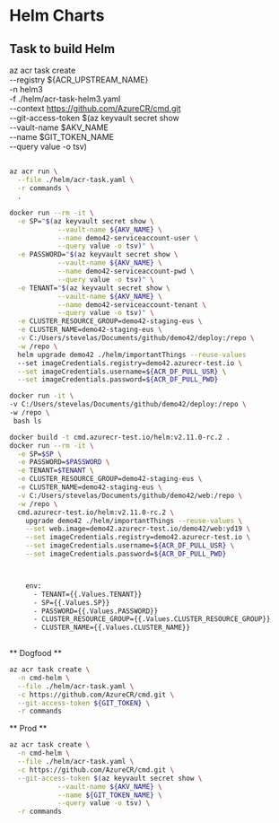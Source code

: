# Helm Charts

## Task to build Helm

  az acr task create \
    --registry ${ACR_UPSTREAM_NAME} \
    -n helm3 \
    -f ./helm/acr-task-helm3.yaml \
    --context https://github.com/AzureCR/cmd.git \
    --git-access-token $(az keyvault secret show \
                          --vault-name $AKV_NAME \
                          --name $GIT_TOKEN_NAME \
                          --query value -o tsv)
##

```sh
az acr run \
  --file ./helm/acr-task.yaml \
  -r commands \
  .
```

```sh
docker run --rm -it \
  -e SP="$(az keyvault secret show \
            --vault-name ${AKV_NAME} \
            --name demo42-serviceaccount-user \
            --query value -o tsv)" \
  -e PASSWORD="$(az keyvault secret show \
            --vault-name ${AKV_NAME} \
            --name demo42-serviceaccount-pwd \
            --query value -o tsv)" \
  -e TENANT="$(az keyvault secret show \
            --vault-name ${AKV_NAME} \
            --name demo42-serviceaccount-tenant \
            --query value -o tsv)" \
  -e CLUSTER_RESOURCE_GROUP=demo42-staging-eus \
  -e CLUSTER_NAME=demo42-staging-eus \
  -v C:/Users/stevelas/Documents/github/demo42/deploy:/repo \
  -w /repo \
  helm upgrade demo42 ./helm/importantThings --reuse-values 
  --set imageCredentials.registry=demo42.azurecr-test.io \
  --set imageCredentials.username=${ACR_DF_PULL_USR} \
  --set imageCredentials.password=${ACR_DF_PULL_PWD}

docker run -it \
-v C:/Users/stevelas/Documents/github/demo42/deploy:/repo \
-w /repo \
 bash ls

docker build -t cmd.azurecr-test.io/helm:v2.11.0-rc.2 .
docker run --rm -it \
  -e SP=$SP \
  -e PASSWORD=$PASSWORD \
  -e TENANT=$TENANT \
  -e CLUSTER_RESOURCE_GROUP=demo42-staging-eus \
  -e CLUSTER_NAME=demo42-staging-eus \
  -v C:/Users/stevelas/Documents/github/demo42/web:/repo \
  -w /repo \
  cmd.azurecr-test.io/helm:v2.11.0-rc.2 \
    upgrade demo42 ./helm/importantThings --reuse-values \
    --set web.image=demo42.azurecr-test.io/demo42/web:yd19 \
    --set imageCredentials.registry=demo42.azurecr-test.io \
    --set imageCredentials.username=${ACR_DF_PULL_USR} \
    --set imageCredentials.password=${ACR_DF_PULL_PWD}



    env:
      - TENANT={{.Values.TENANT}}
      - SP={{.Values.SP}}
      - PASSWORD={{.Values.PASSWORD}}
      - CLUSTER_RESOURCE_GROUP={{.Values.CLUSTER_RESOURCE_GROUP}}
      - CLUSTER_NAME={{.Values.CLUSTER_NAME}}
  

```

** Dogfood **
```sh
az acr task create \
  -n cmd-helm \
  --file ./helm/acr-task.yaml \
  -c https://github.com/AzureCR/cmd.git \
  --git-access-token ${GIT_TOKEN} \
  -r commands
```
** Prod **
```sh
az acr task create \
  -n cmd-helm \
  --file ./helm/acr-task.yaml \
  -c https://github.com/AzureCR/cmd.git \
  --git-access-token $(az keyvault secret show \
            --vault-name ${AKV_NAME} \
            --name ${GIT_TOKEN_NAME} \
            --query value -o tsv) \
  -r commands
```